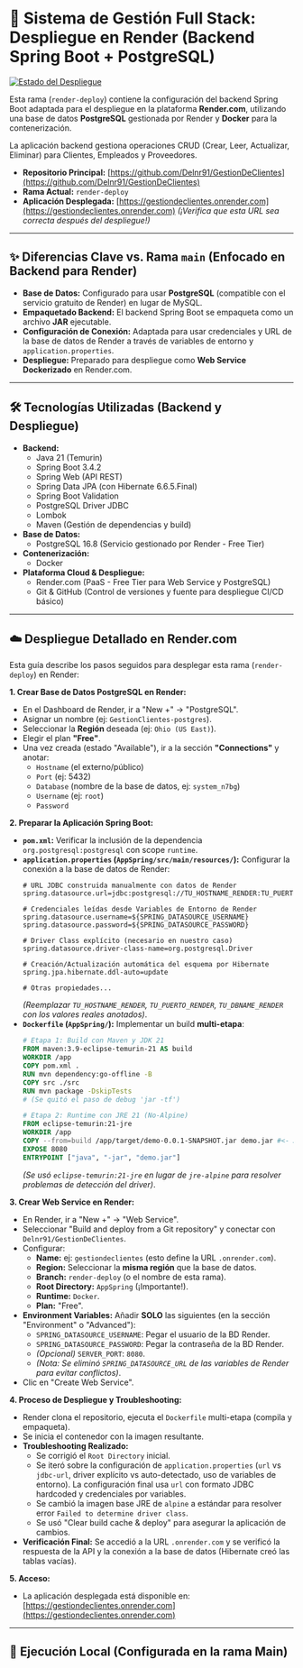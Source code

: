 # 🧩 Sistema de Gestión Full Stack: Despliegue en Render (Backend Spring Boot + PostgreSQL)

[![Estado del Despliegue](https://render-badge.onrender.com/static/svg/Hosted%20on%20Render.svg)](https://gestiondeclientes.onrender.com)

Esta rama (`render-deploy`) contiene la configuración del backend Spring Boot adaptada para el despliegue en la plataforma **Render.com**, utilizando una base de datos **PostgreSQL** gestionada por Render y **Docker** para la contenerización.

La aplicación backend gestiona operaciones CRUD (Crear, Leer, Actualizar, Eliminar) para Clientes, Empleados y Proveedores.

* **Repositorio Principal:** [https://github.com/Delnr91/GestionDeClientes](https://github.com/Delnr91/GestionDeClientes)
* **Rama Actual:** `render-deploy`
* **Aplicación Desplegada:** [https://gestiondeclientes.onrender.com](https://gestiondeclientes.onrender.com) *(¡Verifica que esta URL sea correcta después del despliegue!)*

---

## ✨ Diferencias Clave vs. Rama `main` (Enfocado en Backend para Render)

* **Base de Datos:** Configurado para usar **PostgreSQL** (compatible con el servicio gratuito de Render) en lugar de MySQL.
* **Empaquetado Backend:** El backend Spring Boot se empaqueta como un archivo **JAR** ejecutable.
* **Configuración de Conexión:** Adaptada para usar credenciales y URL de la base de datos de Render a través de variables de entorno y `application.properties`.
* **Despliegue:** Preparado para despliegue como **Web Service Dockerizado** en Render.com.

---

## 🛠️ Tecnologías Utilizadas (Backend y Despliegue)

* **Backend:**
    * Java 21 (Temurin)
    * Spring Boot 3.4.2
    * Spring Web (API REST)
    * Spring Data JPA (con Hibernate 6.6.5.Final)
    * Spring Boot Validation
    * PostgreSQL Driver JDBC
    * Lombok
    * Maven (Gestión de dependencias y build)
* **Base de Datos:**
    * PostgreSQL 16.8 (Servicio gestionado por Render - Free Tier)
* **Contenerización:**
    * Docker
* **Plataforma Cloud & Despliegue:**
    * Render.com (PaaS - Free Tier para Web Service y PostgreSQL)
    * Git & GitHub (Control de versiones y fuente para despliegue CI/CD básico)

---

## ☁️ Despliegue Detallado en Render.com

Esta guía describe los pasos seguidos para desplegar esta rama (`render-deploy`) en Render:

**1. Crear Base de Datos PostgreSQL en Render:**

* En el Dashboard de Render, ir a "New +" -> "PostgreSQL".
* Asignar un nombre (ej: `GestionClientes-postgres`).
* Seleccionar la **Región** deseada (ej: `Ohio (US East)`).
* Elegir el plan **"Free"**.
* Una vez creada (estado "Available"), ir a la sección **"Connections"** y anotar:
    * `Hostname` (el externo/público)
    * `Port` (ej: 5432)
    * `Database` (nombre de la base de datos, ej: `system_n7bg`)
    * `Username` (ej: `root`)
    * `Password`

**2. Preparar la Aplicación Spring Boot:**

* **`pom.xml`:** Verificar la inclusión de la dependencia `org.postgresql:postgresql` con scope `runtime`.
* **`application.properties` (`AppSpring/src/main/resources/`):** Configurar la conexión a la base de datos de Render:
    ```properties
    # URL JDBC construida manualmente con datos de Render
    spring.datasource.url=jdbc:postgresql://TU_HOSTNAME_RENDER:TU_PUERTO_RENDER/TU_DBNAME_RENDER

    # Credenciales leídas desde Variables de Entorno de Render
    spring.datasource.username=${SPRING_DATASOURCE_USERNAME}
    spring.datasource.password=${SPRING_DATASOURCE_PASSWORD}

    # Driver Class explícito (necesario en nuestro caso)
    spring.datasource.driver-class-name=org.postgresql.Driver

    # Creación/Actualización automática del esquema por Hibernate
    spring.jpa.hibernate.ddl-auto=update

    # Otras propiedades...
    ```
    *(Reemplazar `TU_HOSTNAME_RENDER`, `TU_PUERTO_RENDER`, `TU_DBNAME_RENDER` con los valores reales anotados)*.
* **`Dockerfile` (`AppSpring/`):** Implementar un build **multi-etapa**:
    ```dockerfile
    # Etapa 1: Build con Maven y JDK 21
    FROM maven:3.9-eclipse-temurin-21 AS build
    WORKDIR /app
    COPY pom.xml .
    RUN mvn dependency:go-offline -B
    COPY src ./src
    RUN mvn package -DskipTests
    # (Se quitó el paso de debug 'jar -tf')

    # Etapa 2: Runtime con JRE 21 (No-Alpine)
    FROM eclipse-temurin:21-jre
    WORKDIR /app
    COPY --from=build /app/target/demo-0.0.1-SNAPSHOT.jar demo.jar #<- Asegurar nombre del JAR
    EXPOSE 8080
    ENTRYPOINT ["java", "-jar", "demo.jar"]
    ```
    *(Se usó `eclipse-temurin:21-jre` en lugar de `jre-alpine` para resolver problemas de detección del driver)*.

**3. Crear Web Service en Render:**

* En Render, ir a "New +" -> "Web Service".
* Seleccionar "Build and deploy from a Git repository" y conectar con `Delnr91/GestionDeClientes`.
* Configurar:
    * **Name:** ej: `gestiondeclientes` (esto define la URL `.onrender.com`).
    * **Region:** Seleccionar la **misma región** que la base de datos.
    * **Branch:** `render-deploy` (o el nombre de esta rama).
    * **Root Directory:** `AppSpring` (¡Importante!).
    * **Runtime:** `Docker`.
    * **Plan:** "Free".
* **Environment Variables:** Añadir **SOLO** las siguientes (en la sección "Environment" o "Advanced"):
    * `SPRING_DATASOURCE_USERNAME`: Pegar el usuario de la BD Render.
    * `SPRING_DATASOURCE_PASSWORD`: Pegar la contraseña de la BD Render.
    * *(Opcional)* `SERVER_PORT`: `8080`.
    * *(Nota: Se eliminó `SPRING_DATASOURCE_URL` de las variables de Render para evitar conflictos)*.
* Clic en "Create Web Service".

**4. Proceso de Despliegue y Troubleshooting:**

* Render clona el repositorio, ejecuta el `Dockerfile` multi-etapa (compila y empaqueta).
* Se inicia el contenedor con la imagen resultante.
* **Troubleshooting Realizado:**
    * Se corrigió el `Root Directory` inicial.
    * Se iteró sobre la configuración de `application.properties` (`url` vs `jdbc-url`, driver explícito vs auto-detectado, uso de variables de entorno). La configuración final usa `url` con formato JDBC hardcoded y credenciales por variables.
    * Se cambió la imagen base JRE de `alpine` a estándar para resolver error `Failed to determine driver class`.
    * Se usó "Clear build cache & deploy" para asegurar la aplicación de cambios.
* **Verificación Final:** Se accedió a la URL `.onrender.com` y se verificó la respuesta de la API y la conexión a la base de datos (Hibernate creó las tablas vacías).

**5. Acceso:**

* La aplicación desplegada está disponible en: [https://gestiondeclientes.onrender.com](https://gestiondeclientes.onrender.com)

---

## 🚀 Ejecución Local (Configurada en la rama Main)

